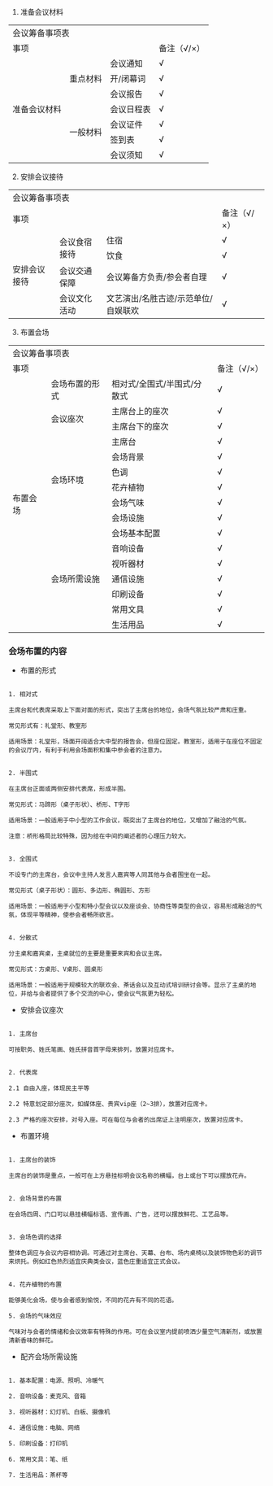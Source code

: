 
1. 准备会议材料

<table>
  <tr>
    <td colspan="4">会议筹备事项表</td>   
  </tr>
  <tr>
    <td colspan="3">事项</td> 
    <td>备注（√/×）</td>
  </tr>
  <tr>
    <td rowspan="7">准备会议材料</td>
    <td rowspan="3">重点材料</td>
    <td>会议通知</td>
    <td>√</td>
  </tr>
  <tr>
    <td>开/闭幕词</td>
    <td>√</td>
  </tr>
  <tr>
    <td>会议报告</td>
    <td>√</td>
  </tr>
  <tr>
    <td rowspan="4">一般材料</td>
    <td>会议日程表</td>
    <td>√</td>  
  </tr>
  <tr>
    <td>会议证件</td>
    <td>√</td>
  </tr>
  <tr>
    <td>签到表</td>
    <td>√</td>
  </tr>
  <tr>
    <td>会议须知</td>
    <td>√</td>
  </tr>  
</table>

2. 安排会议接待

<table>
  <tr>
    <td colspan="4">会议筹备事项表</td>   
  </tr>
  <tr>
    <td colspan="3">事项</td> 
    <td>备注（√/×）</td>
  </tr>
  <tr>
    <td rowspan="4">安排会议接待</td>
    <td rowspan="2">会议食宿接待</td>
    <td>住宿</td>
    <td>√</td>
  </tr>
  <tr>
    <td>饮食</td>
    <td>√</td>
  </tr>
  <tr>
    <td>会议交通保障</td>
    <td>会议筹备方负责/参会者自理</td>
    <td>√</td>  
  </tr>
  <tr>
    <td>会议文化活动</td>
    <td>文艺演出/名胜古迹/示范单位/自娱联欢</td>
    <td>√</td>  
  </tr>
</table>

3. 布置会场

<table>
  <tr>
    <td colspan="4">会议筹备事项表</td>   
  </tr>
  <tr>
    <td colspan="3">事项</td> 
    <td>备注（√/×）</td>
  </tr>
  <tr>
    <td rowspan="16">布置会场</td>
    <td>会场布置的形式</td>
    <td>相对式/全围式/半围式/分散式</td>
    <td>√</td>
  </tr>
  <tr>
    <td rowspan="2">会议座次</td>
    <td>主席台上的座次</td>
    <td>√</td>  
  </tr>
  <tr>
    <td>主席台下的座次</td>
    <td>√</td>
  </tr>
  <tr>
    <td rowspan="6">会场环境</td>
    <td>主席台</td>
    <td>√</td>  
  </tr>
  <tr>
    <td>会场背景</td>
    <td>√</td>
  </tr>
  <tr>
    <td>色调</td>
    <td>√</td>
  </tr>
  <tr>
    <td>花卉植物</td>
    <td>√</td>
  </tr>
  <tr>
    <td>会场气味</td>
    <td>√</td>
  </tr>
  <tr>
    <td>会场设施</td>
    <td>√</td>
  </tr>
  <tr>
    <td rowspan="7">会场所需设施</td>
    <td>会场基本配置</td>
    <td>√</td>  
  </tr>
  <tr>
    <td>音响设备</td>
    <td>√</td>
  </tr>
  <tr>
    <td>视听器材</td>
    <td>√</td>
  </tr>
  <tr>
    <td>通信设施</td>
    <td>√</td>
  </tr>
  <tr>
    <td>印刷设备</td>
    <td>√</td>
  </tr>
  <tr>
    <td>常用文具</td>
    <td>√</td>
  </tr>   
  <tr>
    <td>生活用品</td>
    <td>√</td>
  </tr>     
</table>

### 会场布置的内容

- 布置的形式

```

1. 相对式

主席台和代表席采取上下面对面的形式，突出了主席台的地位，会场气氛比较严肃和庄重。

常见形式有：礼堂形、教室形

适用场景：礼堂形，场面开阔适合大中型的报告会，但座位固定。教室形，适用于在座位不固定的会议厅内，有利于利用会场面积和集中参会者的注意力。


2. 半围式

在主席台正面或两侧安排代表席，形成半围。

常见形式：马蹄形（桌子形状）、桥形、T字形

适用场景：一般适用于中小型的工作会议，既突出了主席台的地位，又增加了融洽的气氛。

注意：桥形格局比较特殊，因为给在中间的阐述者的心理压力较大。


3. 全围式

不设专门的主席台，会议中主持人发言人嘉宾等人同其他与会者围坐在一起。

常见形式（桌子形状）：圆形、多边形、椭圆形、方形

适用场景：一般适用于小型和特小型会议以及座谈会、协商性等类型的会议，容易形成融洽的气氛，体现平等精神，使参会者畅所欲言。


4. 分散式

分主桌和嘉宾桌，主桌就位的主要是重要来宾和会议主席。

常见形式：方桌形、V桌形、圆桌形

适用场景：一般适用于规模较大的联欢会、茶话会以及互动式培训研讨会等。显示了主桌的地位，并给与会者提供了多个交流的中心，使会议气氛更为轻松。

```

- 安排会议座次

```

1. 主席台

可按职务、姓氏笔画、姓氏拼音首字母来排列，放置对应席卡。


2. 代表席

2.1 自由入座，体现民主平等

2.2 特意划定部分座次，如媒体座、贵宾vip座（2~3排），放置对应席卡。

2.3 严格的座次安排，对号入座。可在每位与会者的出席证上注明座次，放置对应席卡。

```

- 布置环境

```

1. 主席台的装饰

主席台的装饰是重点，一般可在上方悬挂标明会议名称的横幅，台上或台下可以摆放花卉。


2. 会场背景的布置

在会场四周、门口可以悬挂横幅标语、宣传画、广告，还可以摆放鲜花、工艺品等。


3. 会场色调的选择

整体色调应与会议内容相协调。可通过对主席台、天幕、台布、场内桌椅以及装饰物色彩的调节来烘托。例如红色热烈适宜庆典类会议，蓝色庄重适宜正式会议。


4. 花卉植物的布置

能够美化会场，使与会者感到愉悦，不同的花卉有不同的花语。

5. 会场的气味效应

气味对与会者的情绪和会议效率有特殊的作用。可在会议室内提前喷洒少量空气清新剂，或放置清新香味的鲜花。

```

- 配齐会场所需设施

```

1. 基本配置：电源、照明、冷暖气

2. 音响设备：麦克风、音箱

3. 视听器材：幻灯机、白板、摄像机

4. 通信设施：电脑、网络

5. 印刷设备：打印机

6. 常用文具：笔、纸

7. 生活用品：茶杯等


```
